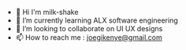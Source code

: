 - 👋 Hi I'm milk-shake 
- 🌱 I’m currently learning ALX software engineering 
- 💞️ I’m looking to collaborate on UI UX designs 
- 📫 How to reach me : joegikenye@gmail.com 

<!---
milk-shake/milk-shake is a ✨ special ✨ repository because its `README.md` (this file) appears on your GitHub profile.
You can click the Preview link to take a look at your changes.
--->

